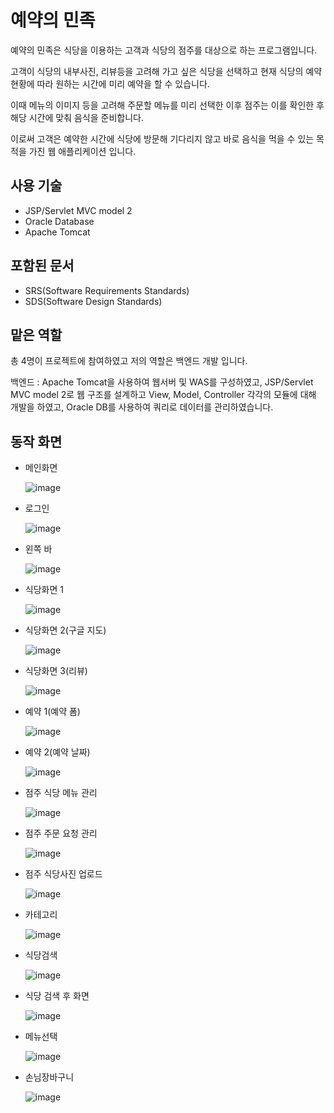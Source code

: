 # 예약의 민족

예약의 민족은 식당을 이용하는 고객과 식당의 점주를 대상으로 하는 프로그램입니다. 

고객이 식당의 내부사진, 리뷰등을 고려해 가고 싶은 식당을 선택하고 현재 식당의 예약현황에 따라 원하는 시간에 미리 예약을 할 수 있습니다.

이때 메뉴의 이미지 등을 고려해  주문할 메뉴를 미리 선택한 이후 점주는 이를 확인한 후 해당 시간에 맞춰 음식을 준비합니다.

이로써 고객은 예약한 시간에 식당에 방문해 기다리지 않고 바로 음식을 먹을 수 있는 목적을 가진 웹 애플리케이션 입니다. 

## 사용 기술

  - JSP/Servlet MVC model 2
  - Oracle Database
  - Apache Tomcat
## 포함된 문서

  - SRS(Software Requirements Standards)
  - SDS(Software Design Standards)
## 맡은 역할

총 4명이 프로젝트에 참여하였고 저의 역할은 백엔드 개발 입니다.

백엔드 : Apache Tomcat을 사용하여 웹서버 및 WAS를 구성하였고, JSP/Servlet MVC model 2로 웹 구조를 설계하고 View, Model, Controller 각각의 모듈에 대해 개발을 하였고, Oracle DB를 사용하여 쿼리로 데이터를 관리하였습니다.

## 동작 화면
  - 메인화면
  
    ![image](https://user-images.githubusercontent.com/63801702/99140885-f1426480-2688-11eb-81b2-c03fbdecdcab.png)

  - 로그인
  
    ![image](https://user-images.githubusercontent.com/63801702/99140914-218a0300-2689-11eb-8127-8e98ab43b40c.png)

  - 왼쪽 바
  
    ![image](https://user-images.githubusercontent.com/63801702/99140920-32d30f80-2689-11eb-9293-afee40716dc1.png)
    
  - 식당화면 1
  
    ![image](https://user-images.githubusercontent.com/63801702/99140928-48e0d000-2689-11eb-8c35-4994c9f3242f.png)
    
  - 식당화면 2(구글 지도)
  
    ![image](https://user-images.githubusercontent.com/63801702/99140936-5bf3a000-2689-11eb-86e7-1a52da95ed5f.png)
    
  - 식당화면 3(리뷰)
  
    ![image](https://user-images.githubusercontent.com/63801702/99140949-76c61480-2689-11eb-8f53-0476855eb97c.png)
    
  - 예약 1(예약 폼)
  
    ![image](https://user-images.githubusercontent.com/63801702/99140959-86455d80-2689-11eb-9f50-6cbe8f468cb7.png)
    
  - 예약 2(예약 날짜)
  
    ![image](https://user-images.githubusercontent.com/63801702/99140979-9cebb480-2689-11eb-8b72-272cc0d6a5a1.png)
    
  - 점주 식당 메뉴 관리
  
    ![image](https://user-images.githubusercontent.com/63801702/99140982-ab39d080-2689-11eb-88e1-9174c0f18730.png)
    
  - 점주 주문 요청 관리
  
    ![image](https://user-images.githubusercontent.com/63801702/99140990-b8ef5600-2689-11eb-82d0-7a778e96a762.png)
    
  - 점주 식당사진 업로드
  
    ![image](https://user-images.githubusercontent.com/63801702/99141021-0d92d100-268a-11eb-9ba9-db1d3070b64d.png)
    
  - 카테고리
  
    ![image](https://user-images.githubusercontent.com/63801702/99141028-1aafc000-268a-11eb-8baf-951172f19419.png)
    
  - 식당검색
  
    ![image](https://user-images.githubusercontent.com/63801702/99141032-24d1be80-268a-11eb-8a5e-ec7d9441af9c.png)
    
  - 식당 검색 후 화면
  
    ![image](https://user-images.githubusercontent.com/63801702/99141039-36b36180-268a-11eb-9af5-d5da51a38581.png)
    
  - 메뉴선택
  
    ![image](https://user-images.githubusercontent.com/63801702/99141046-40d56000-268a-11eb-9706-701aef8e0186.png)
    
  - 손님장바구니
  
    ![image](https://user-images.githubusercontent.com/63801702/99141055-4c288b80-268a-11eb-8ed8-852e6526c87c.png)
